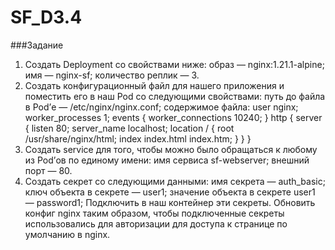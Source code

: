 # SF_D3.4

###Задание
1. Создать Deployment со свойствами ниже:
образ — nginx:1.21.1-alpine;
имя — nginx-sf;
количество реплик — 3.
2. Создать конфигурационный файл для нашего приложения и поместить его в наш Pod со следующими свойствами:
путь до файла в Pod’е — /etc/nginx/nginx.conf;
содержимое файла:
user nginx;
worker_processes  1;
events {
  worker_connections  10240;
}
http {
  server {
      listen       80;
      server_name  localhost;
      location / {
        root   /usr/share/nginx/html;
        index  index.html index.htm;
    }
  }
}
3. Создать service для того, чтобы можно было обращаться к любому из Pod’ов по единому имени:
имя сервиса sf-webserver;
внешний порт — 80.
4. Создать секрет со следующими данными:
имя секрета — auth_basic;
ключ объекта в секрете — user1;
значение объекта в секрете user1 — password1;
Подключить в наш контейнер эти секреты.
Обновить конфиг nginx таким образом, чтобы подключенные секреты использовались для авторизации для доступа к странице по умолчанию в nginx.
